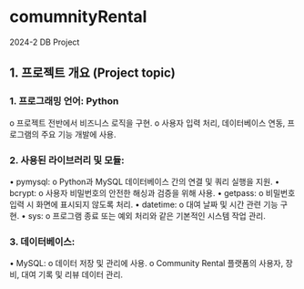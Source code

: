 # comumnityRental
2024-2 DB Project

## 1. 프로젝트 개요 (Project topic)
### 1. 프로그래밍 언어: Python
o	프로젝트 전반에서 비즈니스 로직을 구현.
o	사용자 입력 처리, 데이터베이스 연동, 프로그램의 주요 기능 개발에 사용.
### 2. 사용된 라이브러리 및 모듈:
•	pymysql:
  o	Python과 MySQL 데이터베이스 간의 연결 및 쿼리 실행을 지원.
•	bcrypt:
  o	사용자 비밀번호의 안전한 해싱과 검증을 위해 사용.
•	getpass:
  o	비밀번호 입력 시 화면에 표시되지 않도록 처리.
•	datetime:
  o	대여 날짜 및 시간 관련 기능 구현.
•	sys:
  o	프로그램 종료 또는 예외 처리와 같은 기본적인 시스템 작업 관리.
### 3. 데이터베이스:
•	MySQL:
  o	데이터 저장 및 관리에 사용.
  o	Community Rental 플랫폼의 사용자, 장비, 대여 기록 및 리뷰 데이터 관리.
